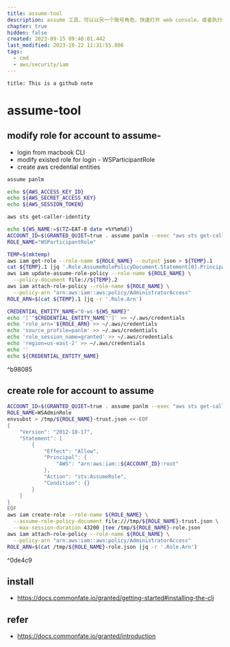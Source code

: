 ```yaml
---
title: assume-tool
description: assume 工具，可以以另一个账号角色，快速打开 web console，或者执行命令
chapter: true
hidden: false
created: 2023-09-15 09:40:01.442
last_modified: 2023-10-22 11:31:55.806
tags:
  - cmd
  - aws/security/iam
---
```


```ad-attention
title: This is a github note

```

# assume-tool

## modify role for account to assume- 

- login from macbook CLI
- modify existed role for login - WSParticipantRole
- create aws credential entities

```sh
assume panlm

echo ${AWS_ACCESS_KEY_ID} 
echo ${AWS_SECRET_ACCESS_KEY}
echo ${AWS_SESSION_TOKEN}

aws sts get-caller-identity

```

```sh
echo ${WS_NAME:=$(TZ=EAT-8 date +%Y%m%d)}
ACCOUNT_ID=$(GRANTED_QUIET=true . assume panlm --exec "aws sts get-caller-identity --profile panlm" |jq -r '.Account')
ROLE_NAME="WSParticipantRole"

TEMP=$(mktemp)
aws iam get-role --role-name ${ROLE_NAME} --output json > ${TEMP}.1
cat ${TEMP}.1 |jq '.Role.AssumeRolePolicyDocument.Statement[0].Principal.AWS += ["arn:aws:iam::'"${ACCOUNT_ID}"':root"]' |jq -r '.Role.AssumeRolePolicyDocument' |tee ${TEMP}.2
aws iam update-assume-role-policy --role-name ${ROLE_NAME} \
  --policy-document file://${TEMP}.2
aws iam attach-role-policy --role-name ${ROLE_NAME} \
  --policy-arn "arn:aws:iam::aws:policy/AdministratorAccess"
ROLE_ARN=$(cat ${TEMP}.1 |jq -r '.Role.Arn')

CREDENTIAL_ENTITY_NAME="0-ws-${WS_NAME}"
echo '['"$CREDENTIAL_ENTITY_NAME"']' >> ~/.aws/credentials
echo 'role_arn='${ROLE_ARN} >> ~/.aws/credentials
echo 'source_profile=panlm' >> ~/.aws/credentials
echo 'role_session_name=granted' >> ~/.aws/credentials
echo 'region=us-east-2' >> ~/.aws/credentials
echo ''
echo ${CREDENTIAL_ENTITY_NAME}

```

^b98085


## create role for account to assume

```sh
ACCOUNT_ID=$(GRANTED_QUIET=true . assume panlm --exec "aws sts get-caller-identity" |jq -r '.Account')
ROLE_NAME=WSAdminRole
envsubst > /tmp/${ROLE_NAME}-trust.json <<-EOF
{
    "Version": "2012-10-17",
    "Statement": [
        {
            "Effect": "Allow",
            "Principal": {
                "AWS": "arn:aws:iam::${ACCOUNT_ID}:root"
            },
            "Action": "sts:AssumeRole",
            "Condition": {}
        }
    ]
}
EOF
aws iam create-role --role-name ${ROLE_NAME} \
  --assume-role-policy-document file:///tmp/${ROLE_NAME}-trust.json \
  --max-session-duration 43200 |tee /tmp/${ROLE_NAME}-role.json
aws iam attach-role-policy --role-name ${ROLE_NAME} \
  --policy-arn "arn:aws:iam::aws:policy/AdministratorAccess"
ROLE_ARN=$(cat /tmp/${ROLE_NAME}-role.json |jq -r '.Role.Arn')

```

^0de4c9



## install

- https://docs.commonfate.io/granted/getting-started#installing-the-cli

## refer

- https://docs.commonfate.io/granted/introduction

